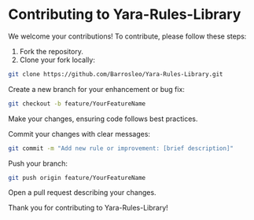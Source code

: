 # Contributing to Yara-Rules-Library

We welcome your contributions! To contribute, please follow these steps:

1. Fork the repository.
2. Clone your fork locally:
  ```bash
  git clone https://github.com/Barrosleo/Yara-Rules-Library.git
  ```
Create a new branch for your enhancement or bug fix:

  ```bash
  git checkout -b feature/YourFeatureName
  ```
Make your changes, ensuring code follows best practices.

Commit your changes with clear messages:

  ```bash
  git commit -m "Add new rule or improvement: [brief description]"
  ```
Push your branch:

  ```bash
  git push origin feature/YourFeatureName
  ```
Open a pull request describing your changes.

Thank you for contributing to Yara-Rules-Library!

